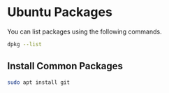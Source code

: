 # Ubuntu Packages

You can list packages using the following commands. 

```bash
dpkg --list
```

## Install Common Packages

```bash
sudo apt install git
```
